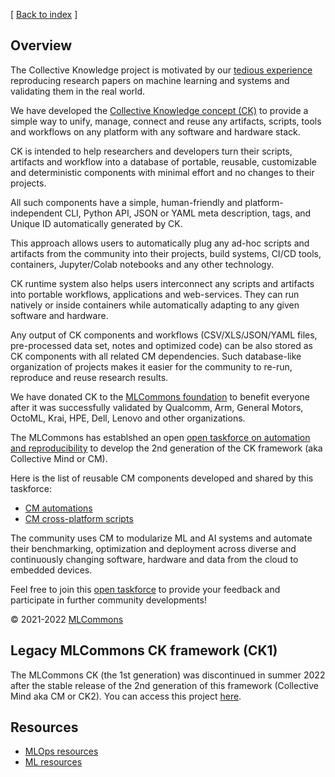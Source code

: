 [ [Back to index](../README.md) ]

## Overview

The Collective Knowledge project is motivated by our [tedious experience](https://learning.acm.org/techtalks/reproducibility) 
reproducing research papers on machine learning and systems and validating them in the real world.

We have developed the [Collective Knowledge concept (CK)](https://doi.org/10.1098/rsta.2020.0211) 
to provide a simple way to unify, manage, connect and reuse any artifacts, scripts, tools and workflows 
on any platform with any software and hardware stack. 

CK is intended to help researchers and developers turn their scripts, artifacts and workflow
into a database of portable, reusable, customizable and deterministic components
with minimal effort and no changes to their projects.

All such components have a simple, human-friendly and platform-independent CLI, Python API,
JSON or YAML meta description, tags, and Unique ID automatically generated by CK.

This approach allows users to automatically plug any ad-hoc scripts and artifacts 
from the community into their projects, build systems, CI/CD tools,
containers, Jupyter/Colab notebooks and any other technology.

CK runtime system also helps users interconnect any scripts and artifacts 
into portable workflows, applications and web-services.
They can run natively or inside containers while automatically 
adapting to any given software and hardware.

Any output of CK components and workflows (CSV/XLS/JSON/YAML files,
pre-processed data set, notes and optimized code) can be also stored 
as CK components with all related CM dependencies.
Such database-like organization of projects makes it easier
for the community to re-run, reproduce and reuse research results.

We have donated CK to the [MLCommons foundation](https://mlcommons.org) 
to benefit everyone after it was successfully validated by Qualcomm, Arm, General Motors,
OctoML, Krai, HPE, Dell, Lenovo and other organizations.

The MLCommons has establshed an open [open taskforce on automation and reproducibility](taskforce.md)
to develop the 2nd generation of the CK framework (aka Collective Mind or CM).

Here is the list of reusable CM components developed and shared by this taskforce:
* [CM automations](list_of_automations.md)
* [CM cross-platform scripts](list_of_scripts.md)

The community uses CM to modularize ML and AI systems and automate their benchmarking, 
optimization and deployment across diverse and continuously changing software, hardware and data
from the cloud to embedded devices.

Feel free to join this [open taskforce](docs/mlperf-education-workgroup.md) 
to provide your feedback and participate in further community developments!

&copy; 2021-2022 [MLCommons](https://mlcommons.org)<br>

## Legacy MLCommons CK framework (CK1)

The MLCommons CK (the 1st generation) was discontinued in summer 2022 after the stable release of the 2nd generation of this framework (Collective Mind aka CM or CK2).
You can access this project [here](../ck1).

## Resources

* [MLOps resources](misc/MLOps.md)
* [ML resources](misc/ML.md)
